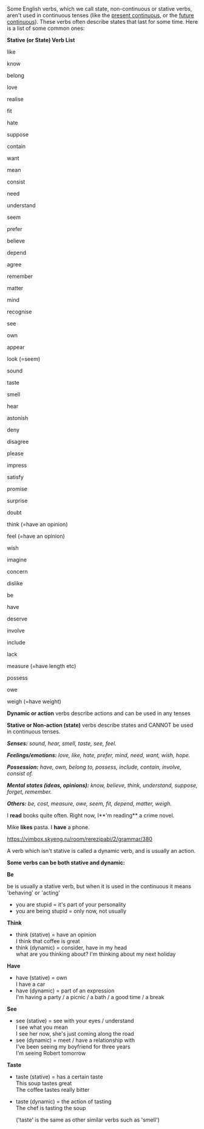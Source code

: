 Some English verbs, which we call state, non-continuous or stative verbs, aren't used in continuous tenses (like the [present continuous](https://www.perfect-english-grammar.com/present-continuous.html), or the [future continuous](https://www.perfect-english-grammar.com/future-continuous.html)). These verbs often describe states that last for some time. Here is a list of some common ones:

**Stative (or State) Verb List**

like

know

belong

love

realise

fit

hate

suppose

contain

want

mean

consist

need

understand

seem

prefer

believe

depend

agree

remember

matter

mind

recognise

see

own

appear

look (=seem)

sound

taste

smell

hear

astonish

deny

disagree

please

impress

satisfy

promise

surprise

doubt

think (=have an opinion)

feel (=have an opinion)

wish

imagine

concern

dislike

be

have

deserve

involve

include

lack

measure (=have length etc)

possess

owe

weigh (=have weight)

**Dynamic or action** verbs describe actions and can be used in any tenses

**Stative or Non-action (state)** verbs describe states and CANNOT be used in continuous tenses.

  

_**Senses:** sound, hear, smell, taste, see, feel._

_**Feelings/emotions:** love, like, hate, prefer, mind, need, want, wish, hope._

_**Possession:** have, own, belong to, possess, include, contain, involve, consist of._

_**Mental states (ideas, opinions):** know, believe, think, understand, suppose, forget, remember._

_**Others:** be, cost, measure, owe, seem, fit, depend, matter, weigh._

I **read** books quite often. Right now, I**'m reading** a crime novel.

Mike **likes** pasta. I **have** a phone.

https://vimbox.skyeng.ru/room/rerezipabi/2/grammar/380

A verb which isn't stative is called a dynamic verb, and is usually an action.

**Some verbs can be both stative and dynamic:**

**Be**

be is usually a stative verb, but when it is used in the continuous it means 'behaving' or 'acting'

-   you are stupid = it's part of your personality
-   you are being stupid = only now, not usually

**Think**

-   think (stative) = have an opinion  
    I think that coffee is great
-   think (dynamic) = consider, have in my head  
    what are you thinking about? I'm thinking about my next holiday

**Have**

-   have (stative) = own  
    I have a car
-   have (dynamic) = part of an expression  
    I'm having a party / a picnic / a bath / a good time / a break

**See**

-   see (stative) = see with your eyes / understand  
    I see what you mean  
    I see her now, she's just coming along the road
-   see (dynamic) = meet / have a relationship with  
    I've been seeing my boyfriend for three years  
    I'm seeing Robert tomorrow

**Taste**

-   taste (stative) = has a certain taste  
    This soup tastes great  
    The coffee tastes really bitter
-   taste (dynamic) = the action of tasting  
    The chef is tasting the soup  
      
    ('taste' is the same as other similar verbs such as 'smell')